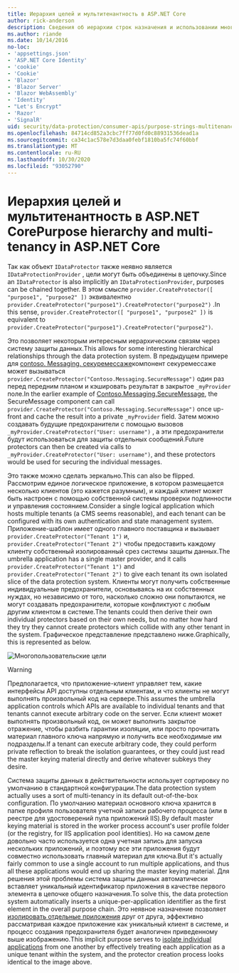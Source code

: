 ```yaml
---
title: Иерархия целей и мультитенантность в ASP.NET Core
author: rick-anderson
description: Сведения об иерархии строк назначения и использовании многофакторной связи, так как она относится к ASP.NET Core интерфейсам API защиты данных.
ms.author: riande
ms.date: 10/14/2016
no-loc:
- 'appsettings.json'
- 'ASP.NET Core Identity'
- 'cookie'
- 'Cookie'
- 'Blazor'
- 'Blazor Server'
- 'Blazor WebAssembly'
- 'Identity'
- "Let's Encrypt"
- 'Razor'
- 'SignalR'
uid: security/data-protection/consumer-apis/purpose-strings-multitenancy
ms.openlocfilehash: 84714cd852a3cbc7ff77d0fd0c88931536dead1a
ms.sourcegitcommit: ca34c1ac578e7d3daa0febf1810ba5fc74f60bbf
ms.translationtype: MT
ms.contentlocale: ru-RU
ms.lasthandoff: 10/30/2020
ms.locfileid: "93052790"
---
```

# <a name="purpose-hierarchy-and-multi-tenancy-in-aspnet-core"></a><span data-ttu-id="b8778-103">Иерархия целей и мультитенантность в ASP.NET Core</span><span class="sxs-lookup"><span data-stu-id="b8778-103">Purpose hierarchy and multi-tenancy in ASP.NET Core</span></span>

<span data-ttu-id="b8778-104">Так как объект `IDataProtector` также неявно является `IDataProtectionProvider` , цели могут быть объединены в цепочку.</span><span class="sxs-lookup"><span data-stu-id="b8778-104">Since an `IDataProtector` is also implicitly an `IDataProtectionProvider`, purposes can be chained together.</span></span> <span data-ttu-id="b8778-105">В этом смысле `provider.CreateProtector([ "purpose1", "purpose2" ])` эквивалентно `provider.CreateProtector("purpose1").CreateProtector("purpose2")` .</span><span class="sxs-lookup"><span data-stu-id="b8778-105">In this sense, `provider.CreateProtector([ "purpose1", "purpose2" ])` is equivalent to `provider.CreateProtector("purpose1").CreateProtector("purpose2")`.</span></span>

<span data-ttu-id="b8778-106">Это позволяет некоторым интересным иерархическим связям через систему защиты данных.</span><span class="sxs-lookup"><span data-stu-id="b8778-106">This allows for some interesting hierarchical relationships through the data protection system.</span></span> <span data-ttu-id="b8778-107">В предыдущем примере для [contoso. Messaging. секуремессаже](xref:security/data-protection/consumer-apis/purpose-strings#data-protection-contoso-purpose)компонент секуремессаже может вызываться `provider.CreateProtector("Contoso.Messaging.SecureMessage")` один раз перед передним планом и кэшировать результат в закрытое `_myProvider` поле.</span><span class="sxs-lookup"><span data-stu-id="b8778-107">In the earlier example of [Contoso.Messaging.SecureMessage](xref:security/data-protection/consumer-apis/purpose-strings#data-protection-contoso-purpose), the SecureMessage component can call `provider.CreateProtector("Contoso.Messaging.SecureMessage")` once up-front and cache the result into a private `_myProvider` field.</span></span> <span data-ttu-id="b8778-108">Затем можно создавать будущие предохранители с помощью вызовов `_myProvider.CreateProtector("User: username")` , а эти предохранители будут использоваться для защиты отдельных сообщений.</span><span class="sxs-lookup"><span data-stu-id="b8778-108">Future protectors can then be created via calls to `_myProvider.CreateProtector("User: username")`, and these protectors would be used for securing the individual messages.</span></span>

<span data-ttu-id="b8778-109">Это также можно сделать зеркально.</span><span class="sxs-lookup"><span data-stu-id="b8778-109">This can also be flipped.</span></span> <span data-ttu-id="b8778-110">Рассмотрим единое логическое приложение, в котором размещается несколько клиентов (это кажется разумным), и каждый клиент может быть настроен с помощью собственной системы проверки подлинности и управления состоянием.</span><span class="sxs-lookup"><span data-stu-id="b8778-110">Consider a single logical application which hosts multiple tenants (a CMS seems reasonable), and each tenant can be configured with its own authentication and state management system.</span></span> <span data-ttu-id="b8778-111">Приложение-шаблон имеет одного главного поставщика и вызывает `provider.CreateProtector("Tenant 1")` и, `provider.CreateProtector("Tenant 2")` чтобы предоставить каждому клиенту собственный изолированный срез системы защиты данных.</span><span class="sxs-lookup"><span data-stu-id="b8778-111">The umbrella application has a single master provider, and it calls `provider.CreateProtector("Tenant 1")` and `provider.CreateProtector("Tenant 2")` to give each tenant its own isolated slice of the data protection system.</span></span> <span data-ttu-id="b8778-112">Клиенты могут получить собственные индивидуальные предохранители, основываясь на их собственных нуждах, но независимо от того, насколько сложно они попытаются, не могут создавать предохранители, которые конфликтуют с любым другим клиентом в системе.</span><span class="sxs-lookup"><span data-stu-id="b8778-112">The tenants could then derive their own individual protectors based on their own needs, but no matter how hard they try they cannot create protectors which collide with any other tenant in the system.</span></span> <span data-ttu-id="b8778-113">Графическое представление представлено ниже.</span><span class="sxs-lookup"><span data-stu-id="b8778-113">Graphically, this is represented as below.</span></span>

![Многопользовательские цели](purpose-strings-multitenancy/_static/purposes-multi-tenancy.png)

>[!WARNING]
> <span data-ttu-id="b8778-115">Предполагается, что приложение-клиент управляет тем, какие интерфейсы API доступны отдельным клиентам, и что клиенты не могут выполнять произвольный код на сервере.</span><span class="sxs-lookup"><span data-stu-id="b8778-115">This assumes the umbrella application controls which APIs are available to individual tenants and that tenants cannot execute arbitrary code on the server.</span></span> <span data-ttu-id="b8778-116">Если клиент может выполнять произвольный код, он может выполнить закрытое отражение, чтобы разбить гарантии изоляции, или просто прочитать материал главного ключа напрямую и получить все необходимые им подразделы.</span><span class="sxs-lookup"><span data-stu-id="b8778-116">If a tenant can execute arbitrary code, they could perform private reflection to break the isolation guarantees, or they could just read the master keying material directly and derive whatever subkeys they desire.</span></span>

<span data-ttu-id="b8778-117">Система защиты данных в действительности использует сортировку по умолчанию в стандартной конфигурации.</span><span class="sxs-lookup"><span data-stu-id="b8778-117">The data protection system actually uses a sort of multi-tenancy in its default out-of-the-box configuration.</span></span> <span data-ttu-id="b8778-118">По умолчанию материал основного ключа хранится в папке профиля пользователя учетной записи рабочего процесса (или в реестре для удостоверений пула приложений IIS).</span><span class="sxs-lookup"><span data-stu-id="b8778-118">By default master keying material is stored in the worker process account's user profile folder (or the registry, for IIS application pool identities).</span></span> <span data-ttu-id="b8778-119">Но на самом деле довольно часто используется одна учетная запись для запуска нескольких приложений, и поэтому все эти приложения будут совместно использовать главный материал для ключа.</span><span class="sxs-lookup"><span data-stu-id="b8778-119">But it's actually fairly common to use a single account to run multiple applications, and thus all these applications would end up sharing the master keying material.</span></span> <span data-ttu-id="b8778-120">Для решения этой проблемы система защиты данных автоматически вставляет уникальный идентификатор приложения в качестве первого элемента в цепочке общего назначения.</span><span class="sxs-lookup"><span data-stu-id="b8778-120">To solve this, the data protection system automatically inserts a unique-per-application identifier as the first element in the overall purpose chain.</span></span> <span data-ttu-id="b8778-121">Это неявное назначение позволяет [изолировать отдельные приложения](xref:security/data-protection/configuration/overview#per-application-isolation) друг от друга, эффективно рассматривая каждое приложение как уникальный клиент в системе, и процесс создания предохранителя будет аналогичен приведенному выше изображению.</span><span class="sxs-lookup"><span data-stu-id="b8778-121">This implicit purpose serves to [isolate individual applications](xref:security/data-protection/configuration/overview#per-application-isolation) from one another by effectively treating each application as a unique tenant within the system, and the protector creation process looks identical to the image above.</span></span>
